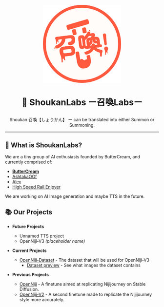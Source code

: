 <p align="center"><img src="https://raw.githubusercontent.com/ShoukanLabs/.github/main/profile/ShoukanLab-circle.png" width="256"></p>

# <p align="center">🧪 ShoukanLabs ー召喚Labsー</p>

<p align="center">Shoukan 召喚【しょうかん】 ー can be translated into either Summon or Summoning.</p>

<hr>

## 🔎 What is ShoukanLabs?

We are a tiny group of AI enthusiasts founded by ButterCream, and currently comprised of: 
- **[ButterCream](https://github.com/korakoe)**
- [AshtakaOOf](https://github.com/AshtakaOOf) 
- [Alex](https://github.com/MFAlex/)
- [High Speed Rail Enjoyer](https://github.com/Ihateyoudattebayo) 

We are working on AI Image generation and maybe TTS in the future.

## 📚 Our Projects 

- **Future Projects**
  - Unnamed TTS project
  - OpenNiji-V3 *(placeholder name)*

- **Current Projects**
  - [OpenNiji-Dataset](https://huggingface.co/datasets/ShoukanLabs/OpenNiji-Dataset) - The dataset that will be used for OpenNiji-V3
    - [Dataset preview](https://huggingface.co/spaces/ShoukanLabs/OpenNiji-Dataset-Viewer) - See what images the dataset contains

- **Previous Projects**
  - [OpenNiji](https://huggingface.co/ShoukanLabs/OpenNiji) - A finetune aimed at replicating Nijijourney on Stable Diffusion.
  - [OpenNiji-V2](https://huggingface.co/ShoukanLabs/OpenNiji-V2) - A second finetune made to replicate the Nijijourney style more accurately.
